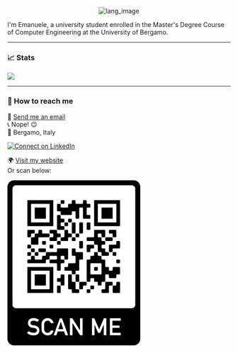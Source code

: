 <!--# Hey there! :wave: I'm Emanuele.-->

<p align="center"><img width="30%" src="https://github.com/mnau23/mnau23/blob/main/lang.gif" alt="lang_image"/></p>

I'm Emanuele, a university student enrolled in the Master's Degree Course of Computer Engineering at the University of Bergamo.

---
### :chart_with_upwards_trend: Stats
<a href="https://github.com/mnau23">
  <img align="center" src="https://github-readme-stats.vercel.app/api/top-langs/?username=mnau23&layout=compact&title_color=444444"/>
</a>

---
### :speech_balloon: How to reach me
:email: [Send me an email](https://formsubmit.co/el/voteva)<br>
:telephone_receiver: Nope! :wink:<br>
:round_pushpin: Bergamo, Italy<br>

[![Connect on LinkedIn](https://img.shields.io/badge/--linkedin?label=Connect&logo=LinkedIn&style=social)](https://www.linkedin.com/in/emanueleperico)

:earth_africa: [Visit my website](https://mnau23.github.io)<br>
Or scan below:<br>
<p><img src="https://github.com/mnau23/mnau23/blob/main/qrcode.png" alt="qr_image"/></p>


<!--
**mnau23/mnau23** is a ✨ _special_ ✨ repository because its `README.md` (this file) appears on your GitHub profile.

Here are some ideas to get you started:

- 🔭 I’m currently working on ...
- 🌱 I’m currently learning ...
- 👯 I’m looking to collaborate on ...
- 🤔 I’m looking for help with ...
- 💬 Ask me about ...
- 📫 How to reach me: ...
- 😄 Pronouns: ...
- ⚡ Fun fact: ...
-->
